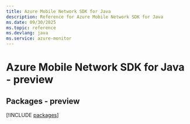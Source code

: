 ```yaml
---
title: Azure Mobile Network SDK for Java
description: Reference for Azure Mobile Network SDK for Java
ms.date: 09/30/2025
ms.topic: reference
ms.devlang: java
ms.service: azure-monitor
---
```

# Azure Mobile Network SDK for Java - preview
## Packages - preview
[!INCLUDE [packages](mobile-network-index.md)]